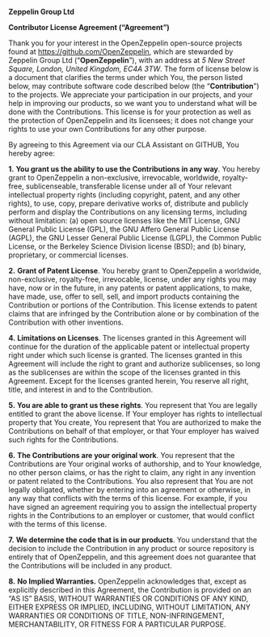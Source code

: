 **Zeppelin Group Ltd**

**Contributor License Agreement (“Agreement”)**

Thank you for your interest in the OpenZeppelin open-source projects
found at <https://github.com/OpenZeppelin>, which are stewarded by
Zeppelin Group Ltd (“**OpenZeppelin**”), with an address at _5 New Street
Square, London, United Kingdom, EC4A 3TW_. The form of license below is a
document that clarifies the terms under which You, the person listed
below, may contribute software code described below (the
“**Contribution**”) to the projects. We appreciate your participation in
our projects, and your help in improving our products, so we want you to
understand what will be done with the Contributions. This license is for
your protection as well as the protection of OpenZeppelin and its
licensees; it does not change your rights to use your own Contributions
for any other purpose.

By agreeing to this Agreement via our CLA Assistant on GITHUB, You
hereby agree:

**1.** **You grant us the ability to use the Contributions in any way**.
You hereby grant to OpenZeppelin a non-exclusive, irrevocable,
worldwide, royalty-free, sublicenseable, transferable license under all
of Your relevant intellectual property rights (including copyright,
patent, and any other rights), to use, copy, prepare derivative works
of, distribute and publicly perform and display the Contributions on any
licensing terms, including without limitation: (a) open source licenses
like the MIT License, GNU General Public License (GPL), the GNU Affero
General Public License (AGPL), the GNU Lesser General Public License
(LGPL), the Common Public License, or the Berkeley Science Division
license (BSD); and (b) binary, proprietary, or commercial licenses.

**2.** **Grant of Patent License**. You hereby grant to OpenZeppelin a
worldwide, non-exclusive, royalty-free, irrevocable, license, under any
rights you may have, now or in the future, in any patents or patent
applications, to make, have made, use, offer to sell, sell, and import
products containing the Contribution or portions of the Contribution.
This license extends to patent claims that are infringed by the
Contribution alone or by combination of the Contribution with other
inventions.

**4.** **Limitations on Licenses**. The licenses granted in this
Agreement will continue for the duration of the applicable patent or
intellectual property right under which such license is granted. The
licenses granted in this Agreement will include the right to grant and
authorize sublicenses, so long as the sublicenses are within the scope
of the licenses granted in this Agreement. Except for the licenses
granted herein, You reserve all right, title, and interest in and to the
Contribution.

**5.** **You are able to grant us these rights**. You represent that You
are legally entitled to grant the above license. If Your employer has
rights to intellectual property that You create, You represent that You
are authorized to make the Contributions on behalf of that employer, or
that Your employer has waived such rights for the Contributions.

**6.** **The Contributions are your original work**. You represent that
the Contributions are Your original works of authorship, and to Your
knowledge, no other person claims, or has the right to claim, any right
in any invention or patent related to the Contributions. You also
represent that You are not legally obligated, whether by entering into
an agreement or otherwise, in any way that conflicts with the terms of
this license. For example, if you have signed an agreement requiring you
to assign the intellectual property rights in the Contributions to an
employer or customer, that would conflict with the terms of this
license.

**7.** **We determine the code that is in our products**. You understand
that the decision to include the Contribution in any product or source
repository is entirely that of OpenZeppelin, and this agreement does not
guarantee that the Contributions will be included in any product.

**8.** **No Implied Warranties.** OpenZeppelin acknowledges that, except
as explicitly described in this Agreement, the Contribution is provided
on an “AS IS” BASIS, WITHOUT WARRANTIES OR CONDITIONS OF ANY KIND,
EITHER EXPRESS OR IMPLIED, INCLUDING, WITHOUT LIMITATION, ANY WARRANTIES
OR CONDITIONS OF TITLE, NON-INFRINGEMENT, MERCHANTABILITY, OR FITNESS
FOR A PARTICULAR PURPOSE.

